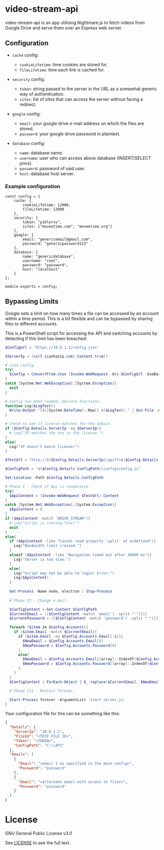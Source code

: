 # video-stream-api

video-stream-api is an app utilising Nightmare.js to fetch videos from Google Drive and serve them over an Express web server.

## Configuration

* `cache` config:
  * `cookieLifetime`: time cookies are stored for.
  * `fileLifetime`: time each link is cached for.

* `security` config:
  * `token`: string passed to the server in the URL as a somewhat generic way of authentication.
  * `sites`: list of sites that can access the server without facing a redirect.

* `google` config:
  * `email`: your google drive e-mail address on which the files are stored.
  * `password`: your google drive password in plaintext.

* `database` config:
  * `name`: database name.
  * `username`: user who can access above database (INSERT/SELECT privs).
  * `password`: password of said user.
  * `host`: database host server.
  
### Example configuration

    const config = {
        cache: {
            cookieLifetime: 12000,
            fileLifetime: 12000
        },
        security: {
            token: "pzblervv",
            sites: ["moveetime.com", "moveetime.org"]
        },
        google: {
            email: "genericemail@gmail.com",
            password: "genericpassword123"
        },
        database: {
            name: "genericdatabase",
            username: "root",
            password: "password",
            host: "localhost"
        }
    };

    module.exports = config;

## Bypassing Limits

Google sets a limit on how many times a file can be accessed by an account within a time period. This is a bit flexible and can be bypassed by sharing files to different accounts.

This is a PowerShell script for accessing the API and switching accounts by detecting if this limit has been breached:

```powershell
$ConfigUrl = 'https://10.0.1.1/config.json'

$ServerIp = (curl icanhazip.com).Content.trim()

# Load config.
try{
  $Config = ConvertFrom-Json (Invoke-WebRequest -Uri $ConfigUrl -UseBasicParsing).Content
}
catch [System.Net.WebException],[System.Exception]{
  exit
}

# Config has been loaded. Declare functions.
function Log($LogText){
  Write-Output "[$([System.DateTime]::Now)] $($LogText)." | Out-File -Append -FilePath "$($Config.Details.ConfigPath)\UptimeLog.txt"
}

# Check to see if license matches for the domain.
if ($Config.Details.ServerIp -eq $ServerIp){
  # Log("IP matches the one in the license.")
}
else{
  Log("IP doesn't match license!")
}

$TestUrl = "http://$($Config.Details.ServerIp)/api?f=$($Config.Details.FileId)&token=$($Config.Details.Token)"

$ConfigPath = "$($Config.Details.ConfigPath)\config\config.js"

Set-Location -Path $Config.Details.ConfigPath

# Phase I - Check if Api is responsive.
try{
  $ApiContent = (Invoke-WebRequest $TestUrl).Content
}
catch [System.Net.WebException],[System.Exception]{
  $ApiContent = 0
}
if ($ApiContent -match 'DRIVE_STREAM'){
  # Log("Script is running fine!")
  exit
}
else{
  if ($ApiContent -like "Cannot read property 'split' of undefined"){
    Log("Bandwidth limit crossed.")
  }
  elseif ($ApiContent -like "Navigation timed out after 30000 ms"){
    Log("Server is too slow.")
  }
  else{
    Log("Script may not be able to login! Error:")
    Log($ApiContent)
  }
  
  Get-Process -Name node, electron | Stop-Process
  
  # Phase II - Change e-mail.

  $ConfigContent = Get-Content $ConfigPath
  $CurrentEmail = (($ConfigContent -match 'email') -split "'")[1]
  $CurrentPassword = (($ConfigContent -match 'password') -split "'")[1]

  foreach ($item in $Config.Accounts){
    if ($item.Email -match $CurrentEmail){
      if ($item.Email -eq $Config.Accounts.Email[-1]){
        $NewEmail = $Config.Accounts.Email[0]
        $NewPassword = $Config.Accounts.Password[0]
      }
      else{
        $NewEmail = $Config.Accounts.Email[[array]::IndexOf($Config.Accounts.Email,$CurrentEmail) + 1]
        $NewPassword = $Config.Accounts.Password[[array]::IndexOf($Config.Accounts.Email,$CurrentEmail) + 1]
      }
    }
  }
  $ConfigContent | ForEach-Object { $_.replace($CurrentEmail, $NewEmail).replace($CurrentPassword, $NewPassword) } | Out-File $ConfigPath -Encoding default

  # Phase III - Restart forever.

  Start-Process forever -ArgumentList 'start server.js'
}
```

Your configuration file for this can be something like this:

```json
{
  "Details": {
    "ServerIp": "10.0.1.2",
    "FileId": "<TEST FILE ID>",
    "Token": "<TOKEN>",
    "ConfigPath": "C:\\API"
  },
  "Emails": [
    {
      "Email": "<email 1 as specified in the main config>",
      "Password": "password"
    },
    {
      "Email": "<alternate email with access to files>",
      "Password": "password"
    }
  ]
}
```

# License

GNU General Public License v3.0

See [LICENSE](LICENSE) to see the full text.
